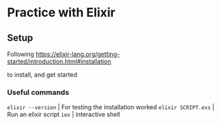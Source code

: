 # Practice with Elixir

## Setup
Following https://elixir-lang.org/getting-started/introduction.html#installation

to install, and get started

### Useful commands
`elixir --version` | For testing the installation worked
`elixir SCRIPT.exs` | Run an elixir script
`iex` | interactive shell